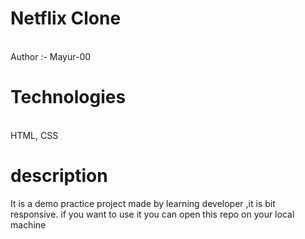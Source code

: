 # Netflix Clone
<br> Author :- Mayur-00

# Technologies 
<br> HTML, CSS

# description

It is a demo practice project made by learning developer ,it is bit responsive. 
if you want to use it you can open this repo on your local machine